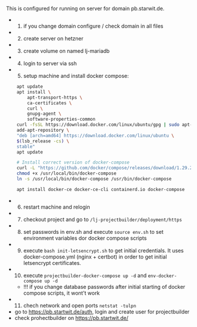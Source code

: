 This is configured for running on server for domain pb.starwit.de.

* 1. if you change domain configure / check domain in all files
* 2. create server on hetzner
* 3. create volume on named lj-mariadb
* 4. login to server via ssh
* 5. setup machine and install docker compose:

```bash
    apt update
    apt install \
        apt-transport-https \
        ca-certificates \
        curl \
        gnupg-agent \
        software-properties-common
    curl -fsSL https://download.docker.com/linux/ubuntu/gpg | sudo apt-key add -
    add-apt-repository \
    "deb [arch=amd64] https://download.docker.com/linux/ubuntu \
    $(lsb_release -cs) \
    stable"
    apt update

    # Install correct version of docker-compose
    curl -L "https://github.com/docker/compose/releases/download/1.29.2/docker-compose-$(uname -s)-$(uname -m)" -o /usr/local/bin/docker-compose
    chmod +x /usr/local/bin/docker-compose
    ln -s /usr/local/bin/docker-compose /usr/bin/docker-compose

    apt install docker-ce docker-ce-cli containerd.io docker-compose
```
* 6. restart machine and relogin
* 7. checkout project and go to `/lj-projectbuilder/deployment/https`
* 8. set passwords in env.sh and execute `source env.sh` to set environment variables dor docker compose scripts
* 9. execute `bash init-letsencrypt.sh` to get initial credentials. It uses docker-compose.yml (nginx + certbot) in order to get initial letsencrypt certificates.
* 10. execute `projectbuilder-docker-compose up -d` and `env-docker-compose up -d`
   * !!! if you change database passwords after initial starting of docker compose scripts, it wont't work
* 11. chech network and open ports `netstat -tulpn`
* go to https://pb.startwit.de/auth, login and create user for projectbuilder
* check prohectbuilder on https://pb.startwit.de/

